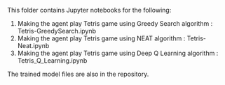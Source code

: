 This folder contains Jupyter notebooks for the following:

1. Making the agent play Tetris game using Greedy Search algorithm : Tetris-GreedySearch.ipynb
2. Making the agent play Tetris game using NEAT  algorithm : Tetris-Neat.ipynb
3. Making the agent play Tetris game using Deep Q Learning algorithm : Tetris_Q_Learning.ipynb

The trained model files are also in the repository.
